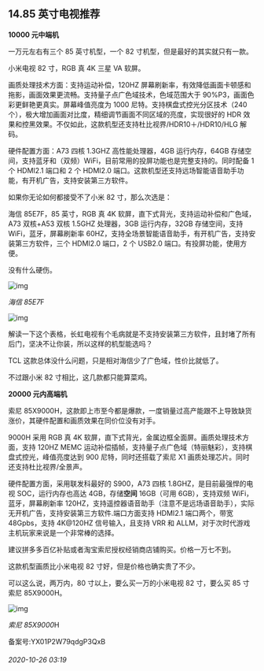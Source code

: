 ## 14.85 英寸电视推荐
**10000 元中端机**


一万元左右有三个 85 英寸机型，一个 82 寸机型，但是最好的其实就只有一款。


小米电视 82 寸，RGB 真 4K 三星 VA 软屏。


画质处理技术方面：支持运动补偿，120HZ 屏幕刷新率，有效降低画面卡顿感和拖影，画面效果更流畅。支持量子点广色域技术，色域范围大于 90%P3，画面色彩更鲜艳更真实。屏幕峰值亮度为 1000 尼特。支持棋盘式控光分区技术（240 个），极大增加画面对比度，精细调节画面不同区域的亮度，实现很好的 HDR 效果和控黑效果。不仅如此，这款机型还支持杜比视界/HDR10＋/HDR10/HLG 解码。


硬件配置方面：A73 四核 1.3GHZ 高性能处理器，4GB 运行内存，64GB 存储空间，支持蓝牙和（双频）WiFi，目前常用的投屏功能也是完整支持的。同时配备 1 个 HDMI2.1 端口和 2 个 HDMI2.0 端口。这款机型还支持远场智能语音助手功能，有开机广告，支持安装第三方软件。


如果你无论如何都接受不了小米 82 寸，那么次选是：


海信 85E7F，85 英寸，RGB 真 4K 软屏，直下式背光，支持运动补偿和广色域，A73 双核+A53 双核 1.5GHZ 处理器，3GB 运行内存，32GB 存储空间，支持 WiFi，蓝牙，屏幕刷新率 60HZ，支持全场景智能语音助手，有开机广告，支持安装第三方软件，三个 HDMI2.0 端口，2 个 USB2.0 端口。有投屏功能，使用方便。


没有什么硬伤。


![img](https://pic1.zhimg.com/v2-ba0487df3bdf733e1bae597f1cf8a167.webp)

*海信 85E7*F


![img](https://pic3.zhimg.com/v2-c8296147065a4b36b2d6688c2496e85c.webp)

解读一下这个表格，长虹电视有个毛病就是不支持安装第三方软件，且封堵了所有后门，坚决不让你装，所以这样的机型能选吗？


TCL 这款总体没什么问题，只是相对海信少了广色域，性价比就低了。


不过跟小米 82 寸相比，这几款都只能算菜鸡。


**20000 元内高端机**


索尼 85X9000H，这款即上市至今都是爆款，一度销量过高产能跟不上导致缺货涨价，其硬件配置和画质效果在同价位没有对手。


9000H 采用 RGB 真 4K 软屏，直下式背光，金属边框全面屏。画质处理技术方面，支持 120HZ MEMC 运动补偿插帧，支持量子点广色域（特丽魅彩），支持棋盘式控光，峰值亮度达到 900 尼特，同时还搭载了索尼 X1 画质处理芯片。同时还支持杜比视界/全景声。


硬件配置方面，采用联发科最好的 S900，A73 四核 1.8GHZ，是目前最强悍的电视 SOC，运行内存也高达 4GB，存储**空间** 16GB（可用 6GB），支持双频 WiFi，蓝牙，屏幕刷新率 120HZ，支持遥控器语音助手（注意不是远场语音助手），实际无开机广告，支持安装第三方软件.端口方面支持 HDMI2.1 端口两个，带宽 48Gpbs，支持 4K@120HZ 信号输入，且支持 VRR 和 ALLM，对于次时代游戏主机玩家来说是一个非常棒的选择。


建议拼多多百亿补贴或者淘宝索尼授权经销商店铺购买。价格一万七不到。


这款机型画质比小米电视 82 寸好，但是价格也确实贵了不少。


可以这么说，两万内，80 寸以上，要么买一万的小米电视 82 寸，要么买 85 寸索尼 85X9000H。


![img](https://pic4.zhimg.com/v2-b18e89c658f45e842e37ada89346efc4.webp)

*索尼 85X9000*H


备案号:YX01P2W79qdgP3QxB


###### 2020-10-26 03:19
